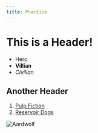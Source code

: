 ```yaml
---
title: Practice
---
```


# This is a Header!

* Hero
* __Villian__
* _Civilian_

## Another Header

1. [Pulp Fiction](http://en.wikipedia.org/wiki/Pulp_Fiction)
1. [Reservoir Dogs](http://en.wikipedia.org/wiki/Reservoir_Dogs)

![Aardwolf](http://rzss.files.wordpress.com/2010/09/cloud-rat.jpg)
